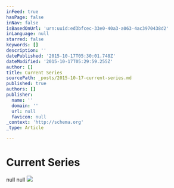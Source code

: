 ```yaml
---
inFeed: true
hasPage: false
inNav: false
isBasedOnUrl: 'urn:uuid:ed3bfcec-33e0-40a3-a063-4ac3970438d2'
inLanguage: null
starred: false
keywords: []
description: ''
datePublished: '2015-10-17T05:30:01.748Z'
dateModified: '2015-10-17T05:29:59.255Z'
author: []
title: Current Series
sourcePath: _posts/2015-10-17-current-series.md
published: true
authors: []
publisher:
  name: ''
  domain: ''
  url: null
  favicon: null
_context: 'http://schema.org'
_type: Article

---
```

# Current Series
null
null
![](https://the-grid-user-content.s3-us-west-2.amazonaws.com/f553c098-10f5-495b-8df9-b96f231fe4a7.png)